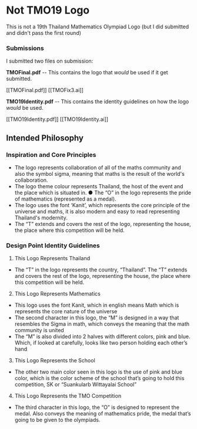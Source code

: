 # Not TMO19 Logo
This is not a 19th Thailand Mathematics Olympiad Logo (but I did submitted and didn't pass the first round)

### Submissions

I submitted two files on submission:

**TMOFinal.pdf** -- This contains the logo that *would* be used if it get submitted.

[[TMOFinal.pdf]] [[TMOFix3.ai]]

**TMO19Identity.pdf** -- This contains the identity guidelines on how the logo *would* be used. 


[[TMO19Identity.pdf]] [[TMO19Identity.ai]]

## Intended Philosophy

### Inspiration and Core Principles 
- The logo represents collaboration of all of the maths community and also the symbol sigma, meaning that maths is the result of the world's collaboration. 
- The logo theme colour represents Thailand, the host of the event and the place which is situated in. ● The “O” in the logo represents the pride of mathematics (represented as a medal). 
- The logo uses the font ‘Kanit’, which represents the core principle of the universe and maths, it is also modern and easy to read representing Thailand's modernity.
- The “T” extends and covers the rest of the logo, representing the house, the place where this competition will be held. 
 
### Design Point Identity Guidelines 
1. This Logo Represents Thailand 
- The “T” in the logo represents the country, “Thailand”. The “T” extends and covers the rest of the logo, representing the house, the place where this competition will be held. 
2. This Logo Represents Mathematics 
- This logo uses the font Kanit, which in english means Math which is represents the core nature of the universe 
- The second character in this logo, the “M” is designed in a way that resembles the Sigma in math, which conveys the meaning that the math community is united 
- The “M” is also divided into 2 halves with different colors, pink and blue. Which, if looked at carefully, looks like two person holding each other’s hand 
3. This Logo Represents the School 
- The other two main color seen in this logo is the use of pink and blue color, which is the color scheme of the school that’s going to hold this competition, SK or “Suankularb Wittayalai School” 
4. This Logo Represents the TMO Competition 
- The third character in this logo, the “O” is designed to represent the medal. Also conveys the meaning of mathematics pride, the medal that’s going to be given to the olympiads.
